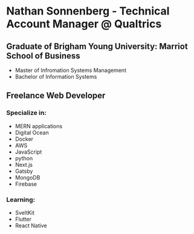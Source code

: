 # Nathan Sonnenberg - Technical Account Manager @ Qualtrics

## Graduate of Brigham Young University: Marriot School of Business
* Master of Infromation Systems Management
* Bachelor of Information Systems

## Freelance Web Developer
### Specialize in:
* MERN applications
* Digital Ocean
* Docker
* AWS
* JavaScript
* python
* Next.js
* Gatsby
* MongoDB
* Firebase
  
### Learning:
* SveltKit
* Flutter
* React Native

